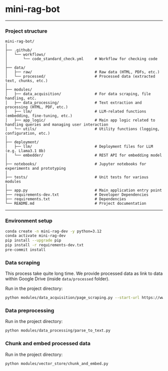 # mini-rag-bot

------------------------------------------------------------------------------------------------------------------------

### Project structure

```
mini-rag-bot/
│
├── .github/
│   └── workflows/
│       └── code_standard_check.yml     # Workflow for checking code
│
├── data/
│   ├── raw/                            # Raw data (HTML, PDFs, etc.)
│   └── processed/                      # Processed data (extracted text, chunks, etc.)
│
├── modules/
│   ├── data_acquisition/               # For data scraping, file handling, etc.
│   ├── data_processing/                # Text extraction and processing (HTML, PDF, etc.)
│   ├── llm/                            # LLM-related functions (embedding, fine-tuning, etc.)
│   ├── app_logic/                      # Main app logic related to handling queries and managing user interaction
│   └── utils/                          # Utility functions (logging, configuration, etc.)
│
├── deployment/
│   ├── llm/                            # Deployment files for LLM (e.g. Llama3.1 8b)
│   └── embedder/                       # REST API for embedding model
│
├── notebooks/                          # Jupyter notebooks for experiments and prototyping
│
├── tests/                              # Unit tests for various modules
│
├── app.py                              # Main application entry point
├── requirements-dev.txt                # Developer Dependencies
├── requirements.txt                    # Dependencies
└── README.md                           # Project documentation
```

------------------------------------------------------------------------------------------------------------------------

### Environment setup

```bash
conda create -n mini-rag-dev -y python=3.12
conda activate mini-rag-dev
pip install --upgrade pip
pip install -r requirements-dev.txt
pre-commit install
```

### Data scraping

This process take quite long time. We provide processed data as link to data within Google Drive (inside `data/processed` folder).

Run in the project directory:

```bash
python modules/data_acquisition/page_scraping.py --start-url https://ww2.mini.pw.edu.pl/ --data_path ./data
```

### Data preprocessing

Run in the project directory:

```bash
python modules/data_processing/parse_to_text.py
```

### Chunk and embed processed data

Run in the project directory:

```bash
python modules/vector_store/chunk_and_embed.py
```
